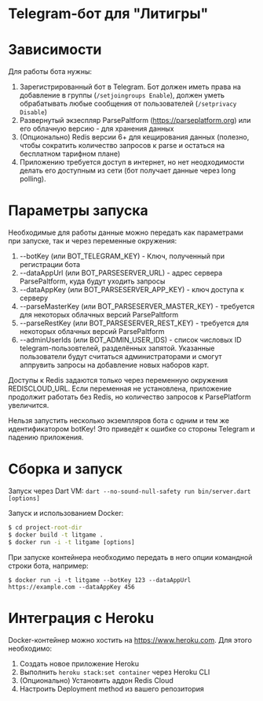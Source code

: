 # Telegram-бот для "Литигры"


# Зависимости

Для работы бота нужны: 
1. Зарегистрированный бот в Telegram. Бот должен иметь права на добавление в группы 
   (`/setjoingroups Enable`), должен уметь обрабатывать любые сообщения от 
   пользователей (`/setprivacy Disable`)
2. Развернутый экзеспляр ParsePaltform (https://parseplatform.org) или его облачную версию - 
   для хранения данных
3. (Опционально) Redis версии 6+ для кещирования данных (полезно, 
   чтобы сократить количество запросов к parse и остаться на бесплатном тарифном плане)
4. Приложению требуется доступ в интернет, но нет неодходимости делать его доступным 
   из сети (бот получает данные через long polling).

# Параметры запуска

Необходимые для работы данные можно передать как параметрами при запуске, 
так и через переменные окружения: 

1. --botKey (или BOT_TELEGRAM_KEY) - Ключ, полученный при регистрации бота
2. --dataAppUrl (или BOT_PARSESERVER_URL) - адрес сервера ParsePaltform, куда будут уходить запросы
3. --dataAppKey (или BOT_PARSESERVER_APP_KEY) - ключ доступа к серверу
4. --parseMasterKey (или BOT_PARSESERVER_MASTER_KEY) - требуется для некоторых облачных версий ParsePaltform
5. --parseRestKey (или BOT_PARSESERVER_REST_KEY) - требуется для некоторых облачных версий ParsePaltform
6. --adminUserIds (или BOT_ADMIN_USER_IDS) - список числовых ID telegram-пользовтелей, разделённых запятой. 
                    Указанные пользователи будут считаться администраторами и смогут
                    аппрувить запросы на добавление новых наборов карт.

Доступы к Redis задаются только через переменную окружения REDISCLOUD_URL. Если переменная 
не установлена, приложение продолжит работать без Redis, но количество запросов к ParsePlatform 
увеличится.

Нельзя запустить несколько экземпляров бота с одним и тем же идентификатором botKey! Это 
приведёт к ошибке со стороны Telegram и падению приложения. 

# Сборка и запуск

Запуск через Dart VM: `dart --no-sound-null-safety run bin/server.dart [options]`

Запуск и использованием Docker: 

```cmd
$ cd project-root-dir
$ docker build -t litgame .
$ docker run -i -t litgame [options]
```

При запуске контейнера необходимо передать в него опции командной строки бота, например: 

`$ docker run -i -t litgame --botKey 123 --dataAppUrl https://example.com --dataAppKey 456`

# Интеграция с Heroku

Docker-контейнер можно хостить на https://www.heroku.com. Для этого необходимо: 
1. Создать новое приложение Heroku 
2. Выполнить `heroku stack:set container` через Heroku CLI
3. (Опционально) Установить аддон Redis Cloud
4. Настроить Deployment method из вашего репозитория
